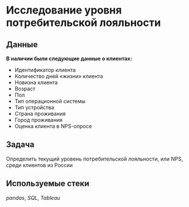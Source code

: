 # Исследование уровня потребительской лояльности


## Данные

**В наличии были следующие данные о клиентах:**
- Идентификатор клиента
- Количество дней «жизни» клиента
- Новизна клиента
- Возраст
- Пол
- Тип операционной системы
- Тип устройства
- Страна проживания
- Город проживания
- Оценка клиента в NPS-опросе

## Задача

Определить текущий уровень потребительской лояльности, или NPS, среди клиентов из России  

## Используемые стеки
*pandas*, *SQL*, *Tableau*
